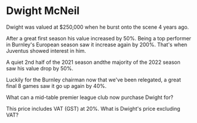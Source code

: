 # Dwight McNeil

Dwight was valued at $250,000 when he burst onto the scene 4 years ago.

After a great first season his value increased by 50%. Being a top performer in Burnley's European season saw it increase again by 200%. That's when Juventus showed interest in him.

A quiet 2nd half of the 2021 season andthe  majority of the 2022 season saw his value drop by 50%.

Luckily for the Burnley chairman now that we've been relegated, a great final 8 games saw it go up again by 40%.

What can a mid-table premier league club now purchase Dwight for?

This price includes VAT (GST) at 20%. What is Dwight's price excluding VAT?

